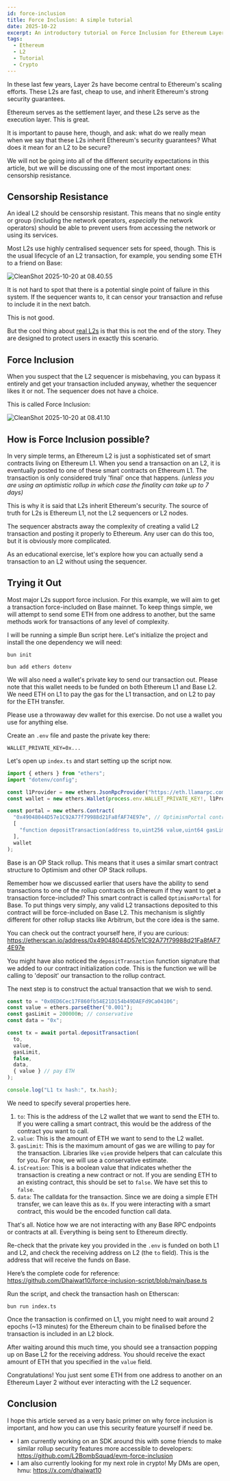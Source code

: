 ```yaml
---
id: force-inclusion
title: Force Inclusion: A simple tutorial
date: 2025-10-22
excerpt: An introductory tutorial on Force Inclusion for Ethereum Layer 2s.
tags:
  - Ethereum
  - L2
  - Tutorial
  - Crypto
---
```


In these last few years, Layer 2s have become central to Ethereum's scaling efforts. These L2s are fast, cheap to use, and inherit Ethereum's strong security guarantees.

Ethereum serves as the settlement layer, and these L2s serve as the execution layer. This is great.

It is important to pause here, though, and ask: what do we really mean when we say that these L2s inherit Ethereum's security guarantees? What does it mean for an L2 to be secure?

We will not be going into all of the different security expectations in this article, but we will be discussing one of the most important ones: censorship resistance.

## Censorship Resistance

An ideal L2 should be censorship resistant. This means that no single entity or group (including the network operators, _especially_ the network operators) should be able to prevent users from accessing the network or using its services.

Most L2s use highly centralised sequencer sets for speed, though. This is the usual lifecycle of an L2 transaction, for example, you sending some ETH to a friend on Base:

![CleanShot 2025-10-20 at 08.40.55](https://hackmd.io/_uploads/Hkb8OXXRll.png)

It is not hard to spot that there is a potential single point of failure in this system. If the sequencer wants to, it can censor your transaction and refuse to include it in the next batch.

This is not good.

But the cool thing about [real L2s](https://chatgpt.com/share/68f5abf0-3e9c-8008-836c-878f22e2654f) is that this is not the end of the story. They are designed to protect users in exactly this scenario.

## Force Inclusion

When you suspect that the L2 sequencer is misbehaving, you can bypass it entirely and get your transaction included anyway, whether the sequencer likes it or not. The sequencer does not have a choice.

This is called Force Inclusion:

![CleanShot 2025-10-20 at 08.41.10](https://hackmd.io/_uploads/rJ6Lu7mCge.png)

## How is Force Inclusion possible?

In very simple terms, an Ethereum L2 is just a sophisticated set of smart contracts living on Ethereum L1. When you send a transaction on an L2, it is eventually posted to one of these smart contracts on Ethereum L1. The transaction is only considered truly 'final' once that happens. _(unless you are using an optimistic rollup in which case the finality can take up to 7 days)_

This is why it is said that L2s inherit Ethereum's security. The source of truth for L2s is Ethereum L1, not the L2 sequencers or L2 nodes.

The sequencer abstracts away the complexity of creating a valid L2 transaction and posting it properly to Ethereum. Any user can do this too, but it is obviously more complicated.

As an educational exercise, let's explore how you can actually send a transaction to an L2 without using the sequencer.

## Trying it Out

Most major L2s support force inclusion. For this example, we will aim to get a transaction force-included on Base mainnet. To keep things simple, we will attempt to send some ETH from one address to another, but the same methods work for transactions of any level of complexity.

I will be running a simple Bun script here. Let's initialize the project and install the one dependency we will need:

```shell
bun init

bun add ethers dotenv
```

We will also need a wallet's private key to send our transaction out. Please note that this wallet needs to be funded on both Ethereum L1 and Base L2. We need ETH on L1 to pay the gas for the L1 transaction, and on L2 to pay for the ETH transfer.

Please use a throwaway dev wallet for this exercise. Do not use a wallet you use for anything else.

Create an `.env` file and paste the private key there:

```
WALLET_PRIVATE_KEY=0x...
```

Let's open up `index.ts` and start setting up the script now.

```ts
import { ethers } from "ethers";
import "dotenv/config";

const l1Provider = new ethers.JsonRpcProvider("https://eth.llamarpc.com");
const wallet = new ethers.Wallet(process.env.WALLET_PRIVATE_KEY!, l1Provider);

const portal = new ethers.Contract(
  "0x49048044D57e1C92A77f79988d21Fa8fAF74E97e", // OptimismPortal contract address on Ethereum (used by Base)
  [
    "function depositTransaction(address to,uint256 value,uint64 gasLimit,bool isCreation,bytes data) payable",
  ],
  wallet
);
```

Base is an OP Stack rollup. This means that it uses a similar smart contract structure to Optimism and other OP Stack rollups.

Remember how we discussed earlier that users have the ability to send transactions to one of the rollup contracts on Ethereum if they want to get a transaction force-included? This smart contract is called `OptimismPortal` for Base. To put things very simply, any valid L2 transactions deposited to this contract will be force-included on Base L2. This mechanism is slightly different for other rollup stacks like Arbitrum, but the core idea is the same.

You can check out the contract yourself here, if you are curious: https://etherscan.io/address/0x49048044D57e1C92A77f79988d21Fa8fAF74E97e

You might have also noticed the `depositTransaction` function signature that we added to our contract initialization code. This is the function we will be calling to 'deposit' our transaction to the rollup contract.

The next step is to construct the actual transaction that we wish to send.

```ts
const to = "0x0ED6Cec17F860fb54E21D154b49DAEFd9Ca04106";
const value = ethers.parseEther("0.001");
const gasLimit = 200000n; // conservative
const data = "0x";

const tx = await portal.depositTransaction(
  to,
  value,
  gasLimit,
  false,
  data,
  { value } // pay ETH
);

console.log("L1 tx hash:", tx.hash);
```

We need to specify several properties here.

1. `to`: This is the address of the L2 wallet that we want to send the ETH to. If you were calling a smart contract, this would be the address of the contract you want to call.
2. `value`: This is the amount of ETH we want to send to the L2 wallet.
3. `gasLimit`: This is the maximum amount of gas we are willing to pay for the transaction. Libraries like `viem` provide helpers that can calculate this for you. For now, we will use a conservative estimate.
4. `isCreation`: This is a boolean value that indicates whether the transaction is creating a new contract or not. If you are sending ETH to an existing contract, this should be set to `false`. We have set this to `false`.
5. `data`: The calldata for the transaction. Since we are doing a simple ETH transfer, we can leave this as `0x`. If you were interacting with a smart contract, this would be the encoded function call data.

That's all. Notice how we are not interacting with any Base RPC endpoints or contracts at all. Everything is being sent to Ethereum directly.

Re-check that the private key you provided in the `.env` is funded on both L1 and L2, and check the receiving address on L2 (the `to` field). This is the address that will receive the funds on Base.

Here’s the complete code for reference: https://github.com/Dhaiwat10/force-inclusion-script/blob/main/base.ts

Run the script, and check the transaction hash on Etherscan:

```shell
bun run index.ts
```

Once the transaction is confirmed on L1, you might need to wait around 2 epochs (~13 minutes) for the Ethereum chain to be finalised before the transaction is included in an L2 block.

After waiting around this much time, you should see a transaction popping up on Base L2 for the receiving address. You should receive the exact amount of ETH that you specified in the `value` field.

Congratulations! You just sent some ETH from one address to another on an Ethereum Layer 2 without ever interacting with the L2 sequencer.

## Conclusion

I hope this article served as a very basic primer on why force inclusion is important, and how you can use this security feature yourself if need be.

- I am currently working on an SDK around this with some friends to make similar rollup security features more accessible to developers: https://github.com/L2BombSquad/evm-force-inclusion
- I am also currently looking for my next role in crypto! My DMs are open, hmu: https://x.com/dhaiwat10
